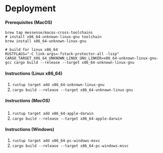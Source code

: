 # Deployment

#### Prerequisites (MacOS)

```
brew tap messense/macos-cross-toolchains
# install x86_64-unknown-linux-gnu toolchain
brew install x86_64-unknown-linux-gnu
```

```
# build for linux x86_64
RUSTFLAGS="-C link-args=-fstack-protector-all -lssp" CARGO_TARGET_X86_64_UNKNOWN_LINUX_GNU_LINKER=x86_64-unknown-linux-gnu-gcc cargo build --release --target x86_64-unknown-linux-gnu
```

#### Instructions (Linux x86_64)

1. `rustup target add x86_64-unknown-linux-gnu`
2. `cargo build --release --target x86_64-unknown-linux-gnu`

##### Instructions (MacOS)

1. `rustup target add x86_64-apple-darwin`
2. `cargo build --release --target x86_64-apple-darwin`

#### Instructions (Windows)

1. `rustup target add x86_64-pc-windows-msvc`
2. `cargo build --release --target x86_64-pc-windows-msvc`
